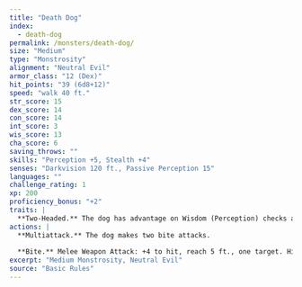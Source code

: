 ```yaml
---
title: "Death Dog"
index:
  - death-dog
permalink: /monsters/death-dog/
size: "Medium"
type: "Monstrosity"
alignment: "Neutral Evil"
armor_class: "12 (Dex)"
hit_points: "39 (6d8+12)"
speed: "walk 40 ft."
str_score: 15
dex_score: 14
con_score: 14
int_score: 3
wis_score: 13
cha_score: 6
saving_throws: ""
skills: "Perception +5, Stealth +4"
senses: "Darkvision 120 ft., Passive Perception 15"
languages: ""
challenge_rating: 1
xp: 200
proficiency_bonus: "+2"
traits: |
  **Two-Headed.** The dog has advantage on Wisdom (Perception) checks and on saving throws against being blinded, charmed, deafened, frightened, stunned, or knocked unconscious.
actions: |
  **Multiattack.** The dog makes two bite attacks.
  
  **Bite.** Melee Weapon Attack: +4 to hit, reach 5 ft., one target. Hit: 5 (1d6 + 2) piercing damage. If the target is a creature, it must succeed on a DC 12 Constitution saving throw against disease or become poisoned until the disease is cured. Every 24 hours that elapse, the creature must repeat the saving throw, reducing its hit point maximum by 5 (1d10) on a failure. This reduction lasts until the disease is cured. The creature dies if the disease reduces its hit point maximum to 0.  
excerpt: "Medium Monstrosity, Neutral Evil"
source: "Basic Rules"
---
```

